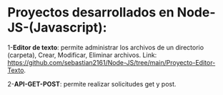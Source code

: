# Proyectos desarrollados en Node-JS-(Javascript):

1-**Editor de texto**: permite administrar los archivos de un directorio (carpeta), Crear, Modificar, Eliminar archivos. Link: https://github.com/sebastian2161/Node-JS/tree/main/Proyecto-Editor-Texto.

2-**API-GET-POST**: permite realizar solicitudes get y post.
